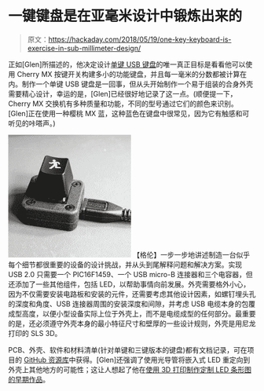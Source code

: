 # 一键键盘是在亚毫米设计中锻炼出来的

> 原文：<https://hackaday.com/2018/05/19/one-key-keyboard-is-exercise-in-sub-millimeter-design/>

正如[Glen]所描述的，他决定设计[单键 USB 键盘](http://bikerglen.com/blog/presenting-the-single-esc-key-usb-keyboard/)的唯一真正目标是看看他可以使用 Cherry MX 按键开关构建多小的功能键盘，并且每一毫米的分数都被计算在内。制作一个单键 USB 键盘是一回事，但从头开始制作一个易于组装的合身外壳需要精心设计，幸运的是，[Glen]已经很好地记录了这一点。(顺便提一下，Cherry MX 交换机有多种质量和功能，不同的型号通过它们的颜色来识别。[Glen]正在使用一种樱桃 MX 蓝，这种蓝色在键盘中很常见，因为它有触感和可听见的咔嗒声。)

[![](img/8e135428897be1e427c1ea6aaf6f83a2.png)](https://hackaday.com/wp-content/uploads/2018/05/one-key-keyboard-square.jpg) 【格伦】一步一步地讲述制造一台似乎每个细节都很重要的设备的设计挑战，并从头到尾解释问题和解决方案。实现 USB 2.0 只需要一个 PIC16F1459、一个 USB micro-B 连接器和三个电容器，但还添加了一些其他组件，包括 LED，以帮助事情向前发展。外壳需要格外小心，因为不仅需要安装电路板和安装的元件，还需要考虑其他设计因素，如螺钉埋头孔的深度和角度、USB 连接器周围的安装深度和间隙，并考虑 USB 电缆本身的包覆成型高度，以便小型设备实际上位于外壳上，而不是电缆成型的任何部分。最重要的是，还必须遵守外壳本身的最小特征尺寸和壁厚的一些设计规则，外壳是用尼龙打印的 SLS 3D。

PCB、外壳、软件和材料清单(针对单键和三键版本的键盘)都有文档记录，可在项目的 [GitHub 资源库](https://github.com/bikerglen/small-keyboards)中获得。[Glen]还强调了使用光导管将嵌入式 LED 重定向到外壳上其他地方的可能性；这让人想起了他在[使用 3D 打印制作定制 LED 条形图的早期作品](https://hackaday.com/2017/05/16/3d-printing-custom-led-bar-graphs/)。